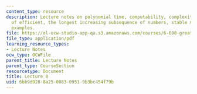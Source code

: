 ```yaml
---
content_type: resource
description: Lecture notes on polynomial time, computability, complexity, the meaning
  of efficient, the longest increasing subsequence of numbers, stable marriage, and
  examples.
file: https://ol-ocw-studio-app-qa.s3.amazonaws.com/courses/6-080-great-ideas-in-theoretical-computer-science-spring-2008/6bb9d9288a25008309519b3bc454f79b_lec8.pdf
file_type: application/pdf
learning_resource_types:
- Lecture Notes
ocw_type: OCWFile
parent_title: Lecture Notes
parent_type: CourseSection
resourcetype: Document
title: Lecture 8
uid: 6bb9d928-8a25-0083-0951-9b3bc454f79b
---
```

